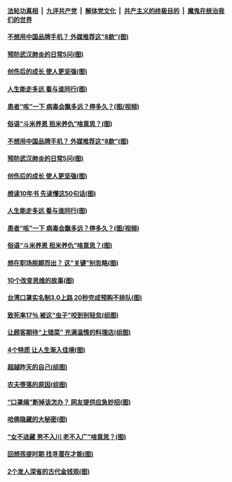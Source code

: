 ####  [法轮功真相](../../../../basic/blob/master/README.md?t=04241931) &nbsp;|&nbsp; [九评共产党](../../../../9ping.md/blob/master/README.md?t=04241931) &nbsp;|&nbsp; [解体党文化](../../../../jtdwh.md/blob/master/README.md?t=04241931)  &nbsp;|&nbsp; [共产主义的终极目的](../../../../gczydzjmd.md/blob/master/README.md?t=04241931) &nbsp;|&nbsp; [魔鬼在统治我们的世界](../../../../mgztzwmdsj.md/blob/master/README.md?t=04241931) 

#### [不想用中国品牌手机？ 外媒推荐这“8款”(图)](../pages/p8/930914.md?t=04241931) 

#### [预防武汉肺炎的日常5问(图)](../pages/p8/930906.md?t=04241931) 

#### [创伤后的成长 使人更坚强(图)](../pages/p8/930873.md?t=04241931) 

#### [人生能走多远 看与谁同行(图)](../pages/p8/930588.md?t=04241931) 

#### [患者“咳”一下 病毒会飘多远？停多久？(图/视频)](../pages/p8/930782.md?t=04241931) 

#### [俗语“斗米养恩 担米养仇”啥意思？(图)](../pages/p8/930770.md?t=04241931) 

#### [不想用中国品牌手机？ 外媒推荐这“8款”(图)](../pages/p8/930914.md?t=04241931) 

#### [预防武汉肺炎的日常5问(图)](../pages/p8/930906.md?t=04241931) 

#### [创伤后的成长 使人更坚强(图)](../pages/p8/930873.md?t=04241931) 

#### [想读10年书 先读懂这50句话(图)](../pages/p8/930778.md?t=04241931) 

#### [人生能走多远 看与谁同行(图)](../pages/p8/930588.md?t=04241931) 

#### [患者“咳”一下 病毒会飘多远？停多久？(图/视频)](../pages/p8/930782.md?t=04241931) 

#### [俗语“斗米养恩 担米养仇”啥意思？(图)](../pages/p8/930770.md?t=04241931) 

#### [想在职场脱颖而出？ 这“关键”别忽略(图)](../pages/p8/930723.md?t=04241931) 

#### [10个改变思维的故事(图)](../pages/p8/930082.md?t=04241931) 

#### [台湾口罩实名制3.0上路 20秒完成预购不排队(图)](../pages/p8/930687.md?t=04241931) 

#### [致死率17％ 被这“虫子”咬到别轻忽(组图)](../pages/p8/930680.md?t=04241931) 

#### [让顾客期待“上错菜” 充满温情的料理店(组图)](../pages/p8/930072.md?t=04241931) 

#### [4个特质 让人生渐入佳境(图)](../pages/p8/930660.md?t=04241931) 

#### [超越昨天的自己(组图)](../pages/p8/930648.md?t=04241931) 

#### [农夫堕落的原因(组图)](../pages/p8/930570.md?t=04241931) 

#### [“口罩绳”断掉该怎办？ 网友提供应急妙招(图)](../pages/p8/930580.md?t=04241931) 

#### [哈佛隐藏的大秘密(图)](../pages/p8/930069.md?t=04241931) 

#### [“女不进藏 男不入川 老不入广”啥意思？(图)](../pages/p8/930520.md?t=04241931) 

#### [回想孩提时期 找寻潜在才能(图)](../pages/p8/930465.md?t=04241931) 

#### [2个发人深省的古代金钱观(图)](../pages/p8/930265.md?t=04241931) 

